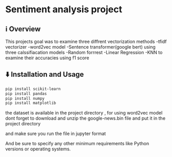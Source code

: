 # Sentiment analysis project 

## ℹ️ Overview

This projects goal was to examine three diffrent vectorization methods
-tfidf vectorizer
-word2vec model
-Sentence transformer(google bert)
using three calssifiacation models
-Random forrrest
-Linear Regression
-KNN
to examine their accuracies using f1 score








## ⬇️ Installation and Usage
```bash
pip install scikit-learn
pip install pandas
pip install numpy
pip install matplotlib
```
the dataset is available in the project directory , for using word2vec model dont forget to download and unzip the google-news.bin file and put it in the project directory

and make sure you run the file in jupyter format

And be sure to specify any other minimum requirements like Python versions or operating systems.



